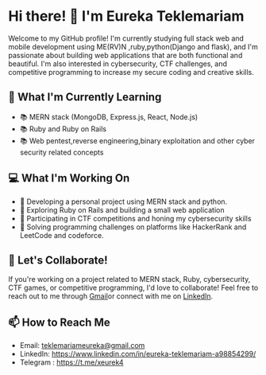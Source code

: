 
  
  
# Hi there! 👋 I'm Eureka Teklemariam

Welcome to my GitHub profile! I'm currently studying full stack web and mobile development using ME(RV)N ,ruby,python(Django and flask), and I'm passionate about building web applications that are both functional and beautiful. I'm also interested in cybersecurity, CTF challenges, and competitive programming to increase my secure coding and creative skills.

## 🌱 What I'm Currently Learning

- 📚 MERN stack (MongoDB, Express.js, React, Node.js)
- 📚 Ruby and Ruby on Rails
- 📚 Web pentest,reverse engineering,binary exploitation and other cyber security related concepts

## 💻 What I'm Working On

- 🚀 Developing a personal project using MERN stack and python.
- 🚀 Exploring Ruby on Rails and building a small web application
- 🚀 Participating in CTF competitions and honing my cybersecurity skills
- 🚀 Solving programming challenges on platforms like HackerRank and LeetCode and codeforce.

## 👯 Let's Collaborate!

If you're working on a project related to MERN stack, Ruby, cybersecurity, CTF games, or competitive programming, I'd love to collaborate! Feel free to reach out to me through [Gmail](teklemariameureka@gmail.com )or connect with me on [LinkedIn](https://www.linkedin.com/in/eureka-teklemariam-a98854299/).

## 📫 How to Reach Me

- Email: teklemariameureka@gmail.com
- LinkedIn: https://www.linkedin.com/in/eureka-teklemariam-a98854299/
- Telegram : https://t.me/xeurek4
<!---
xeureka/xeureka is a ✨ special ✨ repository because its `README.md` (this file) appears on your GitHub profile.
You can click the Preview link to take a look at your changes.
--->
